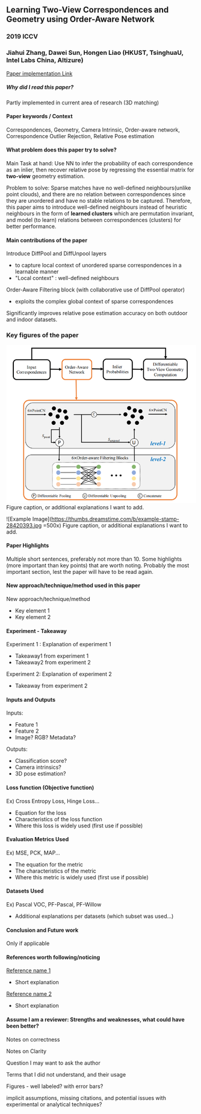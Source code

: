 ## Learning Two-View Correspondences and Geometry using Order-Aware Network
### 2019 ICCV
### Jiahui Zhang, Dawei Sun, Hongen Liao (HKUST, TsinghuaU, Intel Labs China, Altizure)
[Paper implementation Link](https://github.com/zjhthu/OANet)

##### Why did I read this paper?
Partly implemented in current area of research (3D matching)

#### Paper keywords / Context
Correspondences, Geometry, Camera Intrinsic, Order-aware network, Correspondence Outlier Rejection, Relative Pose estimation

#### What problem does this paper try to solve?
Main Task at hand: Use NN to infer the probability of each correspondence as an inlier, then recover relative pose by regressing the essential matrix for **two-view** geometry estimation. 

Problem to solve: Sparse matches have no well-defined neighbours(unlike point clouds), and there are no relation between correspondences since they are unordered and have no stable relations to be captured. Therefore, this paper aims to introduce well-defined neighbours instead of heuristic neighbours in the form of **learned clusters** which are permutation invariant, and model (to learn) relations between correspondences (clusters) for better performance.

#### Main contributions of the paper
Introduce DiffPool and DiffUnpool layers 
* to capture local context of unordered sparse correspondences in a learnable manner
* "Local context" : well-defined neighbours

Order-Aware Filtering block (with collaborative use of DiffPool operator)
* exploits the complex global context of sparse correspondences

Significantly improves relative pose estimation accuracy on both outdoor and indoor datasets.   

### Key figures of the paper
![The Order-Aware Network architecture](../assets/1/1_1.png)
Figure caption, or additional explanations I want to add.

![Example Image](https://thumbs.dreamstime.com/b/example-stamp-28420393.jpg =500x)
Figure caption, or additional explanations I want to add.

#### Paper Highlights
Multiple short sentences, preferably not more than 10. Some highlights (more important than key points) that are worth noting. Probably the most important section, lest the paper will have to be read again.

#### New approach/technique/method used in this paper 
New approach/technique/method
* Key element 1
* Key element 2

#### Experiment - Takeaway
Experiment 1 : Explanation of experiment 1
* Takeaway1 from experiment 1
* Takeaway2 from experiment 2

Experiment 2: Explanation of experiment 2
* Takeaway from experiment 2

#### Inputs and Outputs 
Inputs:
* Feature 1
* Feature 2
* Image? RGB? Metadata?

Outputs:
* Classification score?
* Camera intrinsics?
* 3D pose estimation?

#### Loss function (Objective function)
Ex) Cross Entropy Loss, Hinge Loss...
* Equation for the loss
* Characteristics of the loss function
* Where this loss is widely used (first use if possible)

#### Evaluation Metrics Used
Ex) MSE, PCK, MAP...
* The equation for the metric
* The characteristics of the metric
* Where this metric is widely used (first use if possible)

#### Datasets Used
Ex) Pascal VOC, PF-Pascal, PF-Willow
* Additional explanations per datasets (which subset was used...)

#### Conclusion and Future work
Only if applicable

#### References worth following/noticing
[Reference name 1](link)
* Short explanation

[Reference name 2](link)
* Short explanation

#### Assume I am a reviewer: Strengths and weaknesses, what could have been better?
Notes on correctness

Notes on Clarity

Question I may want to ask the author

Terms that I did not understand, and their usage

Figures - well labeled? with error bars?

implicit assumptions, missing citations, and potential issues with experimental or analytical techniques?
